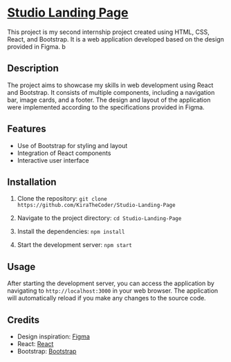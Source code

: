 # [Studio Landing Page](https://studio-landing-page-webapp.netlify.app)

This project is my second internship project created using HTML, CSS, React, and Bootstrap. It is a web application developed based on the design provided in Figma.
b

## Description

The project aims to showcase my skills in web development using React and Bootstrap. It consists of multiple components, including a navigation bar, image cards, and a footer. The design and layout of the application were implemented according to the specifications provided in Figma.

## Features

- Use of Bootstrap for styling and layout
- Integration of React components
- Interactive user interface

## Installation

1. Clone the repository:
   `git clone https://github.com/KiraTheCoder/Studio-Landing-Page`

2. Navigate to the project directory:
   `cd Studio-Landing-Page`

3. Install the dependencies:
   `npm install`

4. Start the development server:
   `npm start`

## Usage

After starting the development server, you can access the application by navigating to `http://localhost:3000` in your web browser. The application will automatically reload if you make any changes to the source code.

## Credits

- Design inspiration: [Figma](<https://www.figma.com/file/ljVPF7F7Dhk1hIWbJ4DCf6/Studio-Design-Landin-Page-(Community)?type=design&node-id=0-1&mode=design&t=YcsClyuMZUqpkgQB-0>)
- React: [React](https://reactjs.org)
- Bootstrap: [Bootstrap](https://getbootstrap.com)
